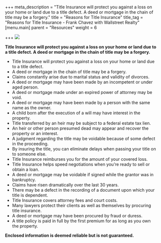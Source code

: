+++
meta_description = "Title Insurance will protect you against a loss on your home or land due to a title defect. A deed or mortgage in the chain of title may be a forgery."
title = "Reasons for Title Insurance"
title_tag = "Reasons for Title Insurance - Frank Chavez with Wallstreet Realty"
[menu.main]
parent = "Resources"
weight = 6

+++
![](/uploads/reasons_for_title_insurance.jpg)

**Title Insurance will protect you against a loss on your home or land due to a title defect. A deed or mortgage in the chain of title may be a forgery.**

* Title Insurance will protect you against a loss on your home or land due to a title defect.
* A deed or mortgage in the chain of title may be a forgery.
* Claims constantly arise due to marital status and validity of divorces.
* A deed or mortgage may have been made by an incompetent or under aged person.
* A deed or mortgage made under an expired power of attorney may be void.
* A deed or mortgage may have been made by a person with the same name as the owner.
* A child born after the execution of a will may have interest in the property.
* Title transferred by an heir may be subject to a federal estate tax lien.
* An heir or other person presumed dead may appear and recover the property or an interest.
* A judgment regarding the title may be voidable because of some defect in the proceeding.
* By insuring the title, you can eliminate delays when passing your title on to someone else.
* Title Insurance reimburses you for the amount of your covered loss.
* Title Insurance helps speed negotiations when you’re ready to sell or obtain a loan.
* A deed or mortgage may be voidable if signed while the grantor was in bankruptcy.
* Claims have risen dramatically over the last 30 years.
* There may be a defect in the recording of a document upon which your title is dependent.
* Title Insurance covers attorney fees and court costs.
* Many lawyers protect their clients as well as themselves by procuring title insurance.
* A deed or mortgage may have been procured by fraud or duress.
* A title policy is paid in full by the first premium for as long as you own the property.

**Enclosed information is deemed reliable but is not guaranteed.**